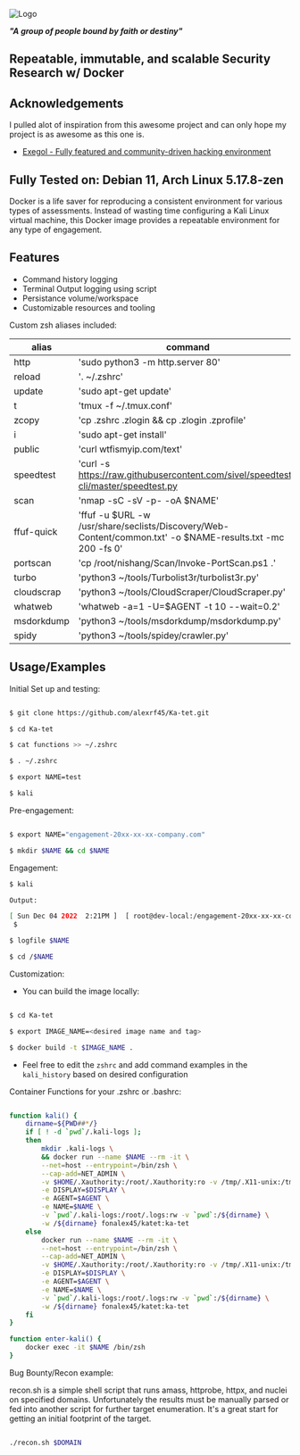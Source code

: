 
![Logo](https://ka-tet.s3.amazonaws.com/logo-black.png)

***"A group of people bound by faith or destiny"***

## Repeatable, immutable, and scalable Security Research w/ Docker


## Acknowledgements

 I pulled alot of inspiration from this awesome project and can only hope my project is as awesome as this one is.
 
- [Exegol - Fully featured and community-driven hacking environment](https://github.com/ThePorgs/Exegol)

## Fully Tested on: Debian 11, Arch Linux 5.17.8-zen

Docker is a life saver for reproducing a consistent environment for various types of assessments. Instead of wasting time configuring a Kali Linux virtual machine, this Docker image provides a repeatable environment for any type of engagement. 

## Features

- Command history logging
- Terminal Output logging using script
- Persistance volume/workspace
- Customizable resources and tooling

Custom zsh aliases included: 

| alias      | command                                                                                              |
|------------|------------------------------------------------------------------------------------------------------|
| http       | 'sudo python3 -m http.server 80'                                                                     |
| reload     | '. ~/.zshrc'                                                                                         |
| update     | 'sudo apt-get update'                                                                                |
| t          | 'tmux -f ~/.tmux.conf'                                                                               |
| zcopy      | 'cp .zshrc .zlogin && cp .zlogin .zprofile'                                                          |
| i          | 'sudo apt-get install'                                                                               |
| public     | 'curl wtfismyip.com/text'                                                                                   |
| speedtest  | 'curl -s https://raw.githubusercontent.com/sivel/speedtest-cli/master/speedtest.py | python3 -'     |
| scan       | 'nmap -sC -sV -p- -oA $NAME'                                                                                |
| ffuf-quick | 'ffuf -u $URL -w /usr/share/seclists/Discovery/Web-Content/common.txt' -o $NAME-results.txt -mc 200 -fs 0' |
| portscan   | 'cp /root/nishang/Scan/Invoke-PortScan.ps1 .'                                                         |
| turbo      | 'python3 ~/tools/Turbolist3r/turbolist3r.py'                                                          |
| cloudscrap | 'python3 ~/tools/CloudScraper/CloudScraper.py'                                                        |
| whatweb    | 'whatweb -a=1 -U=$AGENT -t 10 --wait=0.2'                                                             |
| msdorkdump | 'python3 ~/tools/msdorkdump/msdorkdump.py'                                                            |
| spidy      | 'python3 ~/tools/spidey/crawler.py'                                                                   |

## Usage/Examples

Initial Set up and testing:

```bash

$ git clone https://github.com/alexrf45/Ka-tet.git

$ cd Ka-tet

$ cat functions >> ~/.zshrc

$ . ~/.zshrc

$ export NAME=test

$ kali

```

Pre-engagement:

```bash

$ export NAME="engagement-20xx-xx-xx-company.com"

$ mkdir $NAME && cd $NAME

```

Engagement: 

```bash
$ kali

Output:

[ Sun Dec 04 2022  2:21PM ]  [ root@dev-local:/engagement-20xx-xx-xx-company.com ]
 $ 

$ logfile $NAME

$ cd /$NAME
```
Customization: 

- You can build the image locally: 
```bash

$ cd Ka-tet

$ export IMAGE_NAME=<desired image name and tag>

$ docker build -t $IMAGE_NAME .

```

- Feel free to edit the `zshrc` and add command examples in the `kali_history` based on desired configuration

Container Functions for your .zshrc or .bashrc: 

```bash

function kali() {
	dirname=${PWD##*/}
	if [ ! -d `pwd`/.kali-logs ];
	then
   	 	mkdir .kali-logs \
   	 	&& docker run --name $NAME --rm -it \
   	 	--net=host --entrypoint=/bin/zsh \
		--cap-add=NET_ADMIN \
   	 	-v $HOME/.Xauthority:/root/.Xauthority:ro -v /tmp/.X11-unix:/tmp/.X11-unix \
    	-e DISPLAY=$DISPLAY \
		-e AGENT=$AGENT \
		-e NAME=$NAME \
   	 	-v `pwd`/.kali-logs:/root/.logs:rw -v `pwd`:/${dirname} \
   	 	-w /${dirname} fonalex45/katet:ka-tet
	else
		docker run --name $NAME --rm -it \
		--net=host --entrypoint=/bin/zsh \
		--cap-add=NET_ADMIN \
		-v $HOME/.Xauthority:/root/.Xauthority:ro -v /tmp/.X11-unix:/tmp/.X11-unix \
    	-e DISPLAY=$DISPLAY \
		-e AGENT=$AGENT \
		-e NAME=$NAME \
		-v `pwd`/.kali-logs:/root/.logs:rw -v `pwd`:/${dirname} \
		-w /${dirname} fonalex45/katet:ka-tet
	fi
}

function enter-kali() {
	docker exec -it $NAME /bin/zsh
}

```

Bug Bounty/Recon example:

recon.sh is a simple shell script that runs amass, httprobe, httpx, and nuclei on specified domains. Unfortunately the results must be manually parsed or fed into another script for further target enumeration. It's a great start for getting an initial footprint of the target. 

```bash

./recon.sh $DOMAIN 

```

